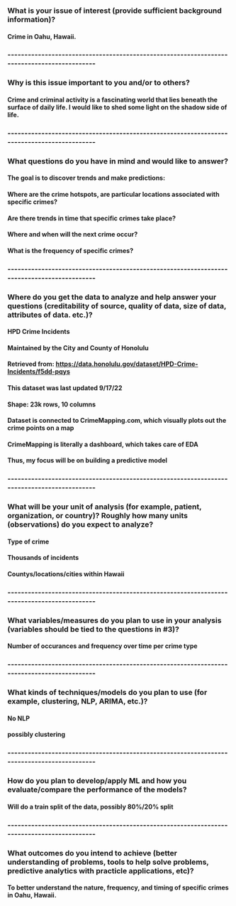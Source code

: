 ### What is your issue of interest (provide sufficient background information)?
#### Crime in Oahu, Hawaii. 
### -------------------------------------------------------------------------------------------
### Why is this issue important to you and/or to others?
#### Crime and criminal activity is a fascinating world that lies beneath the surface of daily life. I would like to shed some light on the shadow side of life. 
### -------------------------------------------------------------------------------------------
### What questions do you have in mind and would like to answer?
#### The goal is to discover trends and make predictions:
#### Where are the crime hotspots, are particular locations associated with specific crimes?
#### Are there trends in time that specific crimes take place?
#### Where and when will the next crime occur?
#### What is the frequency of specific crimes?
### -------------------------------------------------------------------------------------------
### Where do you get the data to analyze and help answer your questions (creditability of source, quality of data, size of data, attributes of data. etc.)?
#### HPD Crime Incidents
#### Maintained by the City and County of Honolulu
#### Retrieved from: https://data.honolulu.gov/dataset/HPD-Crime-Incidents/f5dd-pqys
#### This dataset was last updated 9/17/22
#### Shape: 23k rows, 10 columns 
#### Dataset is connected to CrimeMapping.com, which visually plots out the crime points on a map
#### CrimeMapping is literally a dashboard, which takes care of EDA
#### Thus, my focus will be on building a predictive model
### -------------------------------------------------------------------------------------------
### What will be your unit of analysis (for example, patient, organization, or country)? Roughly how many units (observations) do you expect to analyze?
#### Type of crime 
#### Thousands of incidents 
#### Countys/locations/cities within Hawaii 
### -------------------------------------------------------------------------------------------
### What variables/measures do you plan to use in your analysis (variables should be tied to the questions in #3)?
#### Number of occurances and frequency over time per crime type
### -------------------------------------------------------------------------------------------
### What kinds of techniques/models do you plan to use (for example, clustering, NLP, ARIMA, etc.)?
#### No NLP
#### possibly clustering
### -------------------------------------------------------------------------------------------
### How do you plan to develop/apply ML and how you evaluate/compare the performance of the models?
#### Will do a train split of the data, possibly 80%/20% split
### -------------------------------------------------------------------------------------------
### What outcomes do you intend to achieve (better understanding of problems, tools to help solve problems, predictive analytics with practicle applications, etc)?
#### To better understand the nature, frequency, and timing of specific crimes in Oahu, Hawaii.
